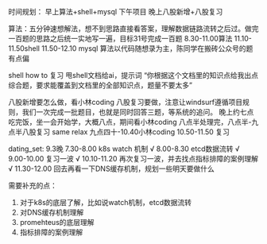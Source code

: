 时间规划：
    早上算法+shell+mysql
    下午项目
    晚上八股新增+八股复习


算法：五分钟速想解法，想不到思路直接看答案，理解数据链路流转之后过。做完一百题的思路之后统一实地写一遍，目标31号完成一百题
8.30-11.00算法
11.10-11.50shell
11.50-12.10 mysql
算法以代码随想录为主，陈同学在搬砖公众号的题有点偏

shell how to 复习
甩shell文档给ai，提示词 “你根据这个文档里的知识点给我出点综合题，要求能覆盖到文档里的全部知识点，题量不要太多”

八股新增要怎么做，看小林coding
八股复习要做，注意让windsurf遵循项目规则，我们一次完成一批题目，也就是同时回答三题，等系统的追问。
晚上约七点吃完饭，坐一会开始学，大概八点，期间看小林coding
八点半处理完，八点半-九点半八股复习
same relax 九点四十-10.40小林coding
10.50-11.50 复习


dating_set:
    9.3晚 7.30-8.00 k8s watch 机制 √
    8.00-8.30 etcd数据流转  √
    9.00-10.00 复习一波 √
    10.10-11.20 再次复习一波，并去找点指标排障的案例理解 √
    11.30-12.00 回去再看一下DNS缓存机制，规划一些明天要做什么


需要补充的点：
1. 对于k8s的底层了解，比如说watch机制，etcd数据流转
2. 对DNS缓存机制理解
3. promehteus的底层理解
4. 指标排障的案例理解